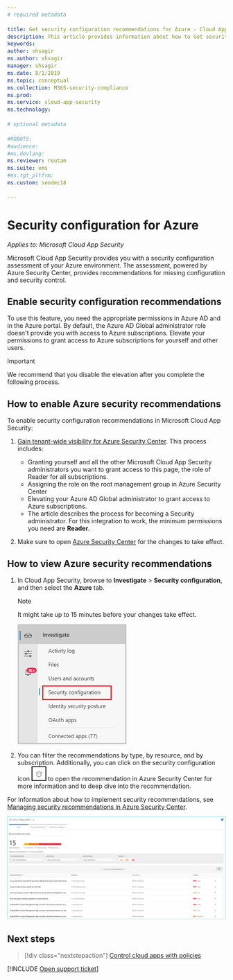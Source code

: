 ```yaml
---
# required metadata

title: Get security configuration recommendations for Azure - Cloud App Security
description: This article provides information about how to Get security configuration recommendations in Cloud App Security by integrating with Azure Security Center.
keywords:
author: shsagir
ms.author: shsagir
manager: shsagir
ms.date: 8/1/2019
ms.topic: conceptual
ms.collection: M365-security-compliance
ms.prod:
ms.service: cloud-app-security
ms.technology:

# optional metadata

#ROBOTS:
#audience:
#ms.devlang:
ms.reviewer: reutam
ms.suite: ems
#ms.tgt_pltfrm:
ms.custom: seodec18

---
```

# Security configuration for Azure

*Applies to: Microsoft Cloud App Security*

Microsoft Cloud App Security provides you with a security configuration assessment of your Azure environment. The assessment, powered by Azure Security Center, provides recommendations for missing configuration and security control.

## Enable security configuration recommendations

To use this feature, you need the appropriate permissions in Azure AD and in the Azure portal. By default, the Azure AD Global administrator role doesn't provide you with access to Azure subscriptions. Elevate your permissions to grant access to Azure subscriptions for yourself and other users.

> [!IMPORTANT]
> We recommend that you disable the elevation after you complete the following process.

## How to enable Azure security recommendations

To enable security configuration recommendations in Microsoft Cloud App Security:

1. <a href="https://docs.microsoft.com/azure/security-center/security-center-management-groups" target="_blank">Gain tenant-wide visibility for Azure Security Center</a>. This process includes:

    - Granting yourself and all the other Microsoft Cloud App Security administrators you want to grant access to this page, the role of Reader for all subscriptions.
    - Assigning the role on the root management group in Azure Security Center
    - Elevating your Azure AD Global administrator to grant access to Azure subscriptions.
    - The article describes the process for becoming a Security administrator. For this integration to work, the minimum permissions you need are **Reader**.

1. Make sure to open <a href="https://ms.portal.azure.com/#blade/Microsoft_Azure_Security/SecurityMenuBlade/0" target="_blank">Azure Security Center</a> for the changes to take effect.

## How to view Azure security recommendations

1. In Cloud App Security, browse to **Investigate** > **Security configuration**, and then select the **Azure** tab.

    > [!NOTE]
    > It might take up to 15 minutes before your changes take effect.

    ![security configuration menu](media/security-configuration-menu.png)

1. You can filter the recommendations by type, by resource, and by subscription. Additionally, you can click on the security configuration icon ![ASC icon](media/asc-icon.png) to open the recommendation in Azure Security Center for more information and to deep dive into the recommendation.

For information about how to implement security recommendations, see [Managing security recommendations in Azure Security Center](https://docs.microsoft.com/azure/security-center/security-center-recommendations).

![security configuration](media/security-configuration-azure.png)

## Next steps

> [!div class="nextstepaction"]
> [Control cloud apps with policies](control-cloud-apps-with-policies.md)

[!INCLUDE [Open support ticket](includes/support.md)]
